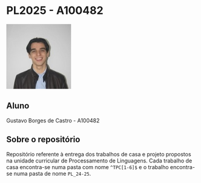 # PL2025 - A100482

![Gustavo Castro](ProfilePic.jpg)

## Aluno
Gustavo Borges de Castro - A100482

## Sobre o repositório 

Repositório referente à entrega dos trabalhos de casa e projeto propostos na unidade curricular de Processamento de Linguagens. Cada trabalho de casa encontra-se numa pasta com nome `^TPC[1-6]$` e o trabalho encontra-se numa pasta de nome `PL_24-25`.